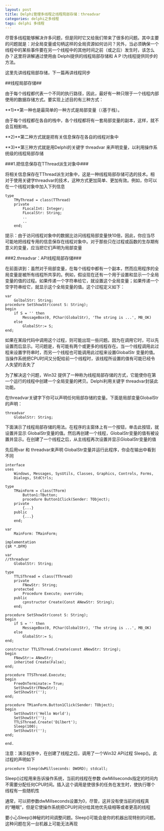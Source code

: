 ```yaml
---
layout: post
title: Delphi管理多线程之线程局部存储：threadvar
categories: delphi之多线程
tags: delphi 多线程 
---
```



尽管多线程能够解决许多问题，但是同时它又给我们带来了很多的问题。其中主要的问题就是：对全局变量或句柄这样的全局资源如何访问？另外，当必须确保一个线程中的某些事件要在另一个线程中的其他时间之前（或之后）发生时，该怎么办？这里将讲解通过使用由 Delphi提供的线程局部存储和 A P I为线程提供同步的方法。

这里先讲线程局部存储，下一篇再讲线程同步

##线程局部存储##

由于每个线程都代表一个不同的执行路径，因此，最好有一种只限于一个线程内部使用的数据存储方式。要实现上述目的有三种方式：

**1)**第一种也是最简单的一种方式是局部变量（（基于栈）。

由于每个线程都在各自的栈中，各个线程都将有一套局部变量的副本，这样，就不会互相影响。

**2)**第二种方式就是把有关信息保存在各自的线程对象中

**3)**第三种方式就是用Delphi的关键字 threadvar 来声明变量，以利用操作系统级的线程局部存储

###1.把信息保存在TThread派生对象中###

将相关信息保存在TThread派生对象中，这是一种线程局部存储可选的技术。相对于使用关键字threadvar的技术，这种方式更加简单、更加有效。例如，你可以在一个线程对象中加入下列信息

    type
        TMyThread = class(TThread)
        private
            FLocalInt: Integer;
            FLocalStr: String;
            ..
            ..
        end;

提示：由于访问线程对象中的数据比访问线程局部变量快10倍，因此，你应当尽可能地把线程专用的信息保存在线程对象中。对于那些只在过程或函数的生存期有意义的变量，应当把它们声明为局部变量

 
###2.threadvar：API线程局部存储###

在前面讲到：虽然对于局部变量，在每个线程中都有一个副本，然而应用程序的全局变量是被所有线程所共享的。例如，假设现在还有一个用于设置和显示一个全局变量的值的过程。如果传递一个字符串给它，就设置这个全局变量；如果传递一个空字符串给它，就显示这个全局变量的值。这个过程定义如下：

    var
        GolbalStr: String;
    procedure SetShowStr(const S: String);
    begin
        if S = '' then
            MessageBox(0, PChar(GlobalStr), 'The string is ...', MB_OK)
        else
            GlobalStr:= S;
    end;

如果在某段代码中调用这个过程，则可能出现一些问题。因为在调用它时，可以先设置而后显示。可问题是，有可能有两个或更多的线程存在。当一个线程调用此过程来设置字符串时，而另一个线程也可能调用此过程来设置GlobalStr 变量的值。当操作系统把CPU时间又分配给前一个线程时，该线程所设置的值有可能已经令人失望的丢失了

为了解决这个问题，Win32 提供了一种称为线程局部存储的方式，它能使你在第一个运行的线程中创建一个全局变量的拷贝。Delphi利用关键字 threadvar封装此功能。

在threadvar关键字下你可以声明任何局部存储的变量。下面是局部变量GlobalStr的声明：

    threadvar
        GlobalStr: String;

下面演示了线程局部存储的用法。在程序的主窗体上有一个按钮，单击此按钮，就设置并显示 GlobalStr变量的值。然后再创建一个线程，GlobalStr变量的值有被设置并显示。在创建了一个线程之后，从主线程再次设置并显示GlobalStr变量的值

先后用var 和 threadvar来声明 GlobalStr变量并运行此程序，你会在输出中看到不同

    interface
    uses
        Windows, Messages, SysUtils, Classes, Graphics, Controls, Forms,
        Dialogs, StdCtrls;
    
    type
        TMainForm = class(TForm)
            Button1:TButton;
            procedure Button1Click(Sender: TObject);
        private
            {...}
        public
            {...}
        end;
    
    var
        MainForm: TMainForm;
    
    implementation
    {$R *.DFM}
    
    var
    //threadvar
        GlobalStr: String;
    
    type
        TTLSThread = class(TThread)
        private
            FNewStr: String;
        protected
            Procedure Execute; override;
        public
            cpnstructor Create(Const ANewStr: String);
        end;
    
    procedure SetShowStr(const S: String);
    begin
        if S = '' then
            MessageBox(0, PChar(GlobalStr), 'The string is ...', MB_OK)
        else
            GlobalStr:= S;
    end;
    
    constructor TTLSThread.Create(const ANewStr: String);
    begin
        FNewStr:= ANewStr;
        inherited Create(False);
    end;
    
    procedure TTSThread.Execute;
    begin
        FreeOnTerminate:= True;
        SetShowStr(FNewStr);
        SetShowStr('');
    end;
    
    procedure TMianForm.Button1Click(Sender: TObject);
    begin
        SetShowStr('Hello World');
        SetShowStr('');
        TTLSThread.Create('Dilbert');
        Sleep(100);
        SetShowStr('');
    end;
    
    end.

注意：演示程序中，在创建了线程之后，调用了一个Win32 API过程 Sleep()。此过程的声明如下

    procedure Sleep(dwMillseconds: DWORD); stdcall;

Sleep()过程用来告诉操作系统，当前的线程在参数 dwMillseconds指定的时间内不需要分配任何CPU时间。插入这个调用是使很多的任务在发生时，使执行哪个线程有一些随机性

通常，可以把参数dwMillseconds设置为0，尽管，这并没有使当前的线程真的“睡眠”，但是它使操作系统把CPU时间分给其他优先级相等或者更高的线程

要小心Sleep()神秘的时间调整问题。Sleep()可能会是你的机器出现特别的问题。这种问题在另一台机器上可能无法再现